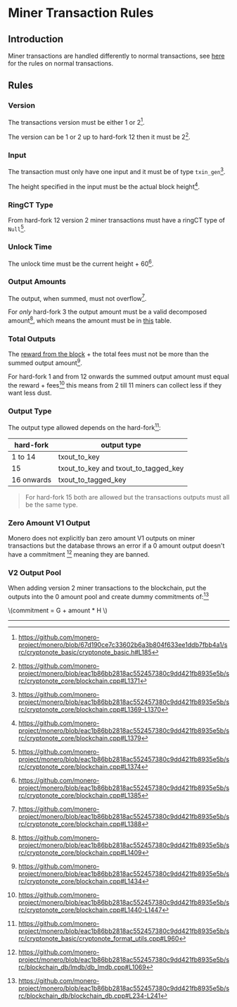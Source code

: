 # Miner Transaction Rules

## Introduction

Miner transactions are handled differently to normal transactions, see [here](../transactions.md) for the rules on normal transactions.

## Rules

### Version

The transactions version must be either 1 or 2[^versions-allowed].

The version can be 1 or 2 up to hard-fork 12 then it must be 2[^weird-version-rules].

### Input

The transaction must only have one input and it must be of type `txin_gen`[^input-type].

The height specified in the input must be the actual block height[^input-height].

### RingCT Type

From hard-fork 12 version 2 miner transactions must have a ringCT type of `Null`[^null-ringct].

### Unlock Time

The unlock time must be the current height + 60[^miner-unlock-time].

### Output Amounts

The output, when summed, must not overflow[^outputs-overflow].

For _only_ hard-fork 3 the output amount must be a valid decomposed amount[^decomposed-amount], which means the amount must be
in [this](https://github.com/monero-project/monero/blob/67d190ce7c33602b6a3b804f633ee1ddb7fbb4a1/src/cryptonote_basic/cryptonote_format_utils.cpp#L52) table.

### Total Outputs

The [reward from the block](./reward.md#calculating-block-reward) + the total fees must not be more than the summed output amount[^total-output-amount].

For hard-fork 1 and from 12 onwards the summed output amount must equal the reward + fees[^exact-output-amount] this means from 2 till 11 miners can collect
less if they want less dust.

### Output Type

The output type allowed depends on the hard-fork[^output-types]:

| hard-fork  | output type                          |
| ---------- | ------------------------------------ |
| 1 to 14    | txout_to_key                         |
| 15         | txout_to_key and txout_to_tagged_key |
| 16 onwards | txout_to_tagged_key                  |

> For hard-fork 15 both are allowed but the transactions outputs must all be the same type.

### Zero Amount V1 Output

Monero does not explicitly ban zero amount V1 outputs on miner transactions but the database throws an error if a 0 amount output doesn't have a commitment
[^zero-output] meaning they are banned.

### V2 Output Pool

When adding version 2 miner transactions to the blockchain, put the outputs into the 0 amount pool and create dummy commitments of:[^v2-output]

\\(commitment = G + amount * H \\)

---

[^versions-allowed]: <https://github.com/monero-project/monero/blob/67d190ce7c33602b6a3b804f633ee1ddb7fbb4a1/src/cryptonote_basic/cryptonote_basic.h#L185>

[^weird-version-rules]: <https://github.com/monero-project/monero/blob/eac1b86bb2818ac552457380c9dd421fb8935e5b/src/cryptonote_core/blockchain.cpp#L1371>

[^input-type]: <https://github.com/monero-project/monero/blob/eac1b86bb2818ac552457380c9dd421fb8935e5b/src/cryptonote_core/blockchain.cpp#L1369-L1370>

[^input-height]: <https://github.com/monero-project/monero/blob/eac1b86bb2818ac552457380c9dd421fb8935e5b/src/cryptonote_core/blockchain.cpp#L1379>

[^null-ringct]: <https://github.com/monero-project/monero/blob/eac1b86bb2818ac552457380c9dd421fb8935e5b/src/cryptonote_core/blockchain.cpp#L1374>

[^miner-unlock-time]: <https://github.com/monero-project/monero/blob/eac1b86bb2818ac552457380c9dd421fb8935e5b/src/cryptonote_core/blockchain.cpp#L1385>

[^outputs-overflow]: <https://github.com/monero-project/monero/blob/eac1b86bb2818ac552457380c9dd421fb8935e5b/src/cryptonote_core/blockchain.cpp#L1388>

[^decomposed-amount]: <https://github.com/monero-project/monero/blob/eac1b86bb2818ac552457380c9dd421fb8935e5b/src/cryptonote_core/blockchain.cpp#L1409>

[^total-output-amount]: <https://github.com/monero-project/monero/blob/eac1b86bb2818ac552457380c9dd421fb8935e5b/src/cryptonote_core/blockchain.cpp#L1434>

[^exact-output-amount]: <https://github.com/monero-project/monero/blob/eac1b86bb2818ac552457380c9dd421fb8935e5b/src/cryptonote_core/blockchain.cpp#L1440-L1447>

[^output-types]: <https://github.com/monero-project/monero/blob/eac1b86bb2818ac552457380c9dd421fb8935e5b/src/cryptonote_basic/cryptonote_format_utils.cpp#L960>

[^zero-output]: <https://github.com/monero-project/monero/blob/eac1b86bb2818ac552457380c9dd421fb8935e5b/src/blockchain_db/lmdb/db_lmdb.cpp#L1069>

[^v2-output]: <https://github.com/monero-project/monero/blob/eac1b86bb2818ac552457380c9dd421fb8935e5b/src/blockchain_db/blockchain_db.cpp#L234-L241>
